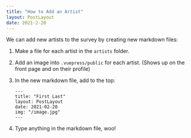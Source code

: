 ```yaml
---
title: "How to Add an Artist"
layout: PostLayout
date: 2021-2-20
---
```


We can add new artists to the survey by creating new markdown files:

1. Make a file for each artist in the `artists` folder.
2. Add an image into `.vuepress/public` for each artist. (Shows up on the front page and on their profile)
3. In the new markdown file, add to the top:

    ```
    ---
    title: "First Last"
    layout: PostLayout
    date: 2021-02-20
    img: "/image.jpg"
    ---
    ```
4. Type anything in the markdown file, woo!
